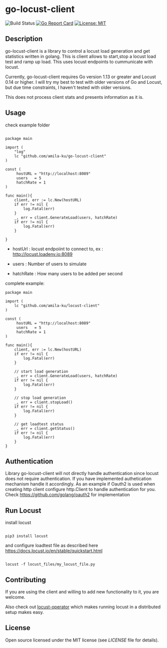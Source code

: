 # go-locust-client

![Build Status](https://github.com/amila-ku/go-locust-client/workflows/Go/badge.svg)
[![Go Report Card](https://goreportcard.com/badge/github.com/amila-ku/go-locust-client)](https://goreportcard.com/report/github.com/amila-ku/go-locust-client)
[![License: MIT](https://img.shields.io/badge/License-MIT-yellow.svg)](https://opensource.org/licenses/MIT)

## Description

go-locust-client is a library to control a locust load generation and get statistics written in golang. This is client allows to start,stop a locust load test and ramp up load. This uses locust endpoints to cummunicate with locust.

Currently, go-locust-client requires Go version 1.13 or greater and Locust 0.14 or higher. I will try my best to test with older versions of Go and Locust, but due time constraints, I haven't tested with older versions.

This does not process client stats and presents information as it is.

## Usage 

check example folder

```

package main

import (
	"log"
	lc "github.com/amila-ku/go-locust-client"
)

const (
	 hostURL = "http://localhost:8089"
	 users   = 5
	 hatchRate = 1
)

func main(){
	client, err := lc.New(hostURL)
	if err != nil {
		log.Fatal(err)
	}
	_, err = client.GenerateLoad(users, hatchRate)
	if err != nil {
		log.Fatal(err)
	}

}

```

* hostUrl : locust endpoiint to connect to, ex : http://locust.loadenv.io:8089

* users : Number of users to simulate

* hatchRate : How many users to be added per second


complete example:

```
package main 

import (
    lc "github.com/amila-ku/locust-client"
)

const (
	 hostURL = "http://localhost:8089"
	 users   = 5
	 hatchRate = 1
)

func main(){
	client, err := lc.New(hostURL)
	if err != nil {
		log.Fatal(err)
	}

	// start load generation
	_, err = client.GenerateLoad(users, hatchRate)
	if err != nil {
		log.Fatal(err)
	}

    // stop load generation
	_, err = client.stopLoad()
	if err != nil {
		log.Fatal(err)
	}

    // get loadtest status
	_, err = client.getStatus()
	if err != nil {
		log.Fatal(err)
	}
}

```

## Authentication

Library go-locust-client will not directly handle authentication since locust does not require authentication. If you have implemented authetication mechanism handle it accordingly. As an example if Oauth2 is used when creating http client configure http.Client to handle authentication for you. 
Check https://github.com/golang/oauth2 for implementation


## Run Locust


install locust 

```

pip3 install locust

```

and configure loadtest file as described here https://docs.locust.io/en/stable/quickstart.html


```

locust -f locust_files/my_locust_file.py

```

## Contributing

If you are using the client and willing to add new functionality to it, you are welcome.

Also check out [locust-operator](https://github.com/amila-ku/locust-operator) which makes running locust in a distributed setup makes easy.

## License

Open source licensed under the MIT license (see _LICENSE_ file for details).